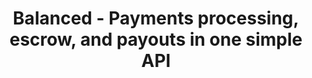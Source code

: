 ---
title: Balanced - Payments processing, escrow, and payouts in one simple API
template: index.html
body_class:

try_out:
  heading: Payment processing, escrow, and payouts in one simple API
  link: TRY IT OUT

intro:
  - heading: Charge cards
    sub: with [Balanced Processing](#processing)
  - heading: Pay out to bank accounts
    sub: with [Balanced Payouts](#payouts)
  - heading: Escrow Funds
    sub: use all 3 with [Balanced for Marketplaces](#marketplaces)

customers:
  - name: RedditGifts
    url: http://www.redditgifts.com
  - name: TheFancy
    url: http://www.thefancy.com
  - name: Groupme
    url: http://www.groupme.com
  - name: Vungle
    url: http://www.vungle.com
  - name: Visual.ly
    url: http://www.visual.ly
    class: visually

# These are the 3 column section that are reasonable generic with their format
Sections:
  - id: processing
    title: Balanced Processing
    subTitle: Credit cards (U.S. and international)
    desc: |
      ### Accept credit cards for your business.
    subs:
      - title: No PCI requirements
        text: |
          Balanced is Level 1 PCI certified, so you can pass card data directly to us without worrying about compliance.

          [More about security](/docs/overview?language=bash#tokenizing-sensitive-information)
      - title: Soft descriptor control
        text: |
          Specify the credit card statement descriptor on a per-transaction basis.
      - title: Completely white-labeled
        text: |
          Retain your brand and keep customers on your site; buyers do not need to sign up for a Balanced account.

  - id: payouts
    title: Balanced Payouts
    subTitle: Bank accounts via same-day ACH (Wells Fargo accounts) &nbsp;|&nbsp; Bank accounts via next-day ACH (U.S. only)
    desc: |
      ### Use with any card processor or as a stand-alone service for same-day bank deposits.
    subs:
      - title: Pay out same day
        text: |
          Balanced now offers same-day ACH payouts to Wells
          Fargo bank account holders. Pay all other merchants
          via next-day ACH.

          [See payout schedule](/docs/overview?language=bash#submission-delivery-times)
      - title: No fees to add funds
        text: |
          To pay out, simply fund your balance with your bank account.

          [More about pre-funding your account](/docs/overview?language=bash#pre-funding-your-account)
      - title: Completely white-labeled
        text: |
          Retain your brand and keep customers on your site; merchants do not need to sign up for a Balanced account.

marketplaces:
  title: Balanced for Marketplaces
  desc: |
    ### Combine card processing and bank payouts with escrow.
  tops:
    - id: charge
      text: |
        Charge cards and bank accounts with [Balanced Processing](#processing)
    - id: escrow
      text: |
        Escrow funds
    - id: payouts
      text: |
        Pay out to bank accounts with [Balanced Payouts](#payouts)
    - id: fees
      text: |
        Collect your fees
  bottoms:
    - text: |
        #### Decide when to disburse funds
        Once a card is charged, funds are implicitly placed in
        escrow for as long as you need. You decide when to
        pay your merchants upon fulfillment of an order or
        a service.

        [More about escrow](/docs/overview?language=bash#escrow)
    - text: |
        #### Define your own fee structure
        Set your own fees by determining how much to collect
        from buyers, merchants, or both.

        [View fee scenarios](/docs/overview?language=bash#collecting-your-fees)

integrate:
  title: Integrate in minutes
  desc: |
    ### Balanced provides client libraries and a RESTful API for you to easily integrate.
    [View our docs](/docs/overview)
  tutorials_title: Tutorials
  tutorials:
    - name: How to charge a card
      url: /docs/overview?language=bash#balanced-processing
    - name: How to pay a bank account
      url: /docs/overview?language=bash#balanced-payouts
    - name: How to escrow funds
      url: /docs/overview?language=bash#funds-flow
    - name: How to collect your fee
      url: /docs/overview?language=bash#collecting-your-fees
  sub_tutorials: |
    #### Need help integrating?
    Contact us through one of our many [support channels](/help).
  clients_title: Client libraries
  # class in the case that the name of the language is different from the css class for the image
  clients:
    - name: Python
      url: https://github.com/balanced/balanced-python
    - name: Ruby
      url: https://github.com/balanced/balanced-ruby
    - name: PHP
      url: https://github.com/balanced/balanced-php
    - name: Java
      url: https://github.com/balanced/balanced-java
    - name: Perl
      url: https://github.com/Crowdtilt/Business-BalancedPayments
    - name: Node.js
      url: https://github.com/balanced/balanced-node
      class: nodejs
    - name: C#
      url: https://github.com/balanced/balanced-csharp
      class: csharp



# the amount references a css class that is used to loda the images
pricing:
  title: All inclusive pricing
  desc: |
    ### No monthly fees. No setup fees. No recurring fees.
    [More about pricing](/docs/overview?language=bash#pricing-and-fees)
  rates:
    - desc: "Processing: credit card"
      per: per txn
      amount: processing
    - desc: "Processing: bank account"
      per: per txn
      amount: processing ach
    - desc: "Payout: bank account"
      per: per deposit
      amount: payouts

bottom:
  heading: Solve your payments problem today.
  link: TRY IT OUT

---